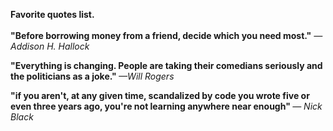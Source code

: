 
<b>Favorite quotes list.</b>
<br>
<br>
<b>"Before borrowing money from a friend, decide which you need most."</b> <em> —Addison H. Hallock </em>

<b>"Everything is changing. People are taking their comedians seriously and the politicians as a joke." </b> <em> —Will Rogers </em>

<b>"if you aren't, at any given time, scandalized by code you wrote five or even three years ago, you're not learning anywhere near enough" </b> <em> ― Nick Black </em>
